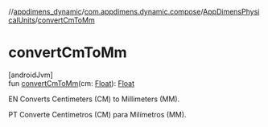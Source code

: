 //[appdimens_dynamic](../../../README.md)/[com.appdimens.dynamic.compose](../README.md)/[AppDimensPhysicalUnits](README.md)/[convertCmToMm](convert-cm-to-mm.md)

# convertCmToMm

[androidJvm]\
fun [convertCmToMm](convert-cm-to-mm.md)(cm: [Float](https://kotlinlang.org/api/core/kotlin-stdlib/kotlin/-float/index.html)): [Float](https://kotlinlang.org/api/core/kotlin-stdlib/kotlin/-float/index.html)

EN Converts Centimeters (CM) to Millimeters (MM).

PT Converte Centímetros (CM) para Milímetros (MM).